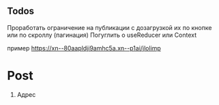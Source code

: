 ## Todos

Проработать ограничение на публикации с дозагрузкой их по кнопке или по скроллу (пагинация)
Погуглить о useReducer или Context

пример https://xn--80aapldji9amhc5a.xn--p1ai/jlolimp


# Post
1. Адрес
